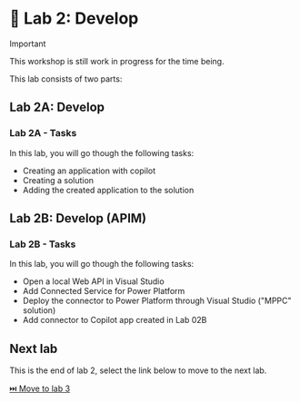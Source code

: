 # 🚀 Lab 2: Develop

> [!IMPORTANT]
> This workshop is still work in progress for the time being.

This lab consists of two parts:

## Lab 2A: Develop

### Lab 2A - Tasks

In this lab, you will go though the following tasks:

- Creating an application with copilot
- Creating a solution
- Adding the created application to the solution

## Lab 2B: Develop (APIM)

### Lab 2B - Tasks

In this lab, you will go though the following tasks:

- Open a local Web API in Visual Studio
- Add Connected Service for Power Platform
- Deploy the connector to Power Platform through Visual Studio ("MPPC" solution)
- Add connector to Copilot app created in Lab 02B

## Next lab

This is the end of lab 2, select the link below to move to the next lab.

[⏭️ Move to lab 3](../lab3/README.md)